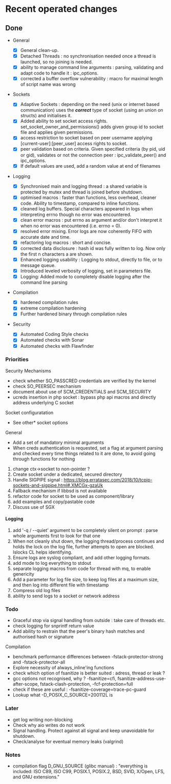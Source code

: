 # Recent operated changes

## Done

- General

  - [x] General clean-up.
  - [x] Detached Threads : no synchronisation needed once a thread is launched, so no joining is needed.
  - [x] ability to manage command line arguments : parsing, validating and adapt code to handle it : ipc_options.
  - [x] corrected a buffer overflow vulnerability : macro for maximal length of script name was wrong

- Sockets

  - [x] Adaptive Sockets : depending on the need (unix or internet based communication) uses the **_correct_** type of socket (using an union on structs) and initialises it.
  - [x] Added ability to set socket access rights. set_socket_owner_and_permissions() adds given group id to socket file and applies given permissions.
  - [x] access restriction to socket based on peer username applying [current-user]:[peer_user] access rights to socket.
  - [x] peer validation based on criteria. Given specified criteria (by pid, uid or gid), validates or not the connection peer : ipc_validate_peer() and ipc_options.
  - [x] If default values are used, add a random value at end of filenames

- Logging

  - [x] Synchronised main and logging thread : a shared variable is protected by mutex and thread is joined before shutdown.
  - [x] optimised macros : faster than functions, less overhead, cleaner code. Ability to timestamp, compared to inline functions.
  - [x] cleaned log buffers. Special characters appeared in logs when interpreting errno though no error was encountered.
  - [x] clean error macros : put errno as argument and/or don't interpret it when no error was encountered (i.e. errno = 0).
  - [x] resolved error mixing. Error logs are now coherently FIFO with accurate date and time.
  - [x] refactoring log macros : short and concise.
  - [x] corrected data disclosure : hash id was fully written to log. Now only the first n characters a are shown.
  - [x] Enhanced logging usability : Logging to stdout, directly to file, or to message queue.
  - [x] Introduced leveled verbosity of logging, set in parameters file.
  - [x] Logging: Added mode to completely disable logging after the command line parsing

- Compilation

  - [x] hardened compilation rules
  - [x] extreme compilation hardening
  - [x] Further hardened binary through compilation rules

- Security

  - [x] Automated Coding Style checks
  - [x] Automated checks with Sonar
  - [x] Automated checks with Flawfinder

### Priorities

Security Mechanisms

- check whether SO_PASSCRED credentials are verified by the kernel
- check SO_PEERSEC mechanism
- document about use of SCM_CREDENTIALS and SCM_SECURITY
- ucreds insertion in php socket : bypass php api macros and directly address underlying C socket

Socket configuratation

- See other* socket options

General

- Add a set of mandatory minimal arguments
- When creds authentication is requested, set a flag at argument parsing and checked every time things related to it are done, to avoid going through functions for nothing

1) change ctx->socket to non-pointer ?
2) Create socket under a dedicated, secured directory
3) Handle SIGPIPE signal : https://blog.erratasec.com/2018/10/tcpip-sockets-and-sigpipe.html#.XMCGx-gzaUk
4) Fallback mechanism if libbsd is not available
5) refactor code for socket to be used as component/library
6) add examples and copy/pastable code
7) Discuss use of SGX

#### Logging

1) add '-q / --quiet' argument to be completely silent on prompt : parse whole arguments first to look for that one
1) When not cleanly shut down, the logging thread/process continues and holds the lock on the log file, further attempts to open are blocked. lslocks CL helps identifying.
1) Ensure logs are syslog compliant, and add other logging formats.
1) add mode to log everything to stdout
1) separate logging macros from code for thread with mq, to enable genericity
1) Add a parameter for log file size, to keep log files at a maximum size, and then log into different file with timestamp
1) Compress old log files
1) ability to send logs to a socket or network address

### Todo

- Graceful stop via signal handling from outside : take care of threads etc.
- check logging for snprintf return value
- Add ability to restrain that the peer's binary hash matches and authorised hash or signature

Compilation

- benchmark performance differences between -fstack-protector-strong and -fstack-protector-all
- Explore necessity of always_inline'ing functions
- check which option of fsanitize is better suited : adress, thread or leak ?
- gcc options not recognised, why ? -fsanitize=cfi, fsanitize-address-use-after-scope, fstack-clash-protection, -fcf-protection=full
- check if these are useful : -fsanitize-coverage=trace-pc-guard
- Lookup what -D_POSIX_C_SOURCE=200112L is

### Later

- get log writing non-blocking
- Check why aio writes do not work
- Signal handling. Protect against all signal and keep unavoidable for shutdown.
- Check/analyse for eventual memory leaks (valgrind)

### Notes

- compilation flag D_GNU_SOURCE (glibc manual) : "everything is included: ISO C89, ISO C99, POSIX.1, POSIX.2, BSD, SVID, X/Open, LFS, and GNU extensions."